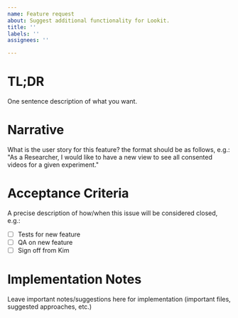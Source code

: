 ```yaml
---
name: Feature request
about: Suggest additional functionality for Lookit.
title: ''
labels: ''
assignees: ''

---
```


# TL;DR
One sentence description of what you want.

# Narrative
What is the user story for this feature? the format should be as follows, e.g.:  "As a Researcher, I would like to have a new view to see all consented videos for a given experiment."

# Acceptance Criteria
A precise description of how/when this issue will be considered closed, e.g.:

- [ ] Tests for new feature
- [ ] QA on new feature
- [ ] Sign off from Kim

# Implementation Notes
Leave important notes/suggestions here for implementation (important files, suggested approaches, etc.)
